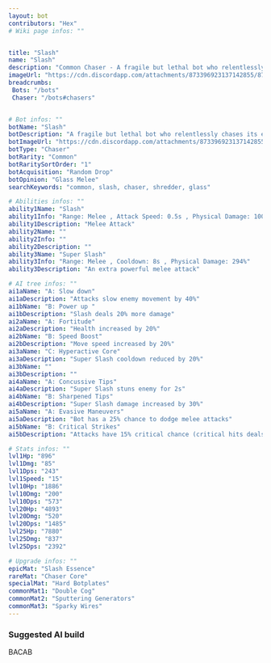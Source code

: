 ```yaml
---
layout: bot
contributors: "Hex"
# Wiki page infos: ""


title: "Slash"
name: "Slash"
description: "Common Chaser - A fragile but lethal bot who relentlessly chases its enemies. Thin skinned."
imageUrl: "https://cdn.discordapp.com/attachments/873396923137142855/873397428114575410/slasher.png"
breadcrumbs: 
 Bots: "/bots"
 Chaser: "/bots#chasers"


# Bot infos: ""
botName: "Slash"
botDescription: "A fragile but lethal bot who relentlessly chases its enemies. Thin skinned."
botImageUrl: "https://cdn.discordapp.com/attachments/873396923137142855/873397428114575410/slasher.png"
botType: "Chaser"
botRarity: "Common"
botRaritySortOrder: "1"
botAcquisition: "Random Drop"
botOpinion: "Glass Melee"
searchKeywords: "common, slash, chaser, shredder, glass"

# Abilities infos: ""
ability1Name: "Slash"
ability1Info: "Range: Melee , Attack Speed: 0.5s , Physical Damage: 100%"
ability1Description: "Melee Attack"
ability2Name: ""
ability2Info: ""
ability2Description: ""
ability3Name: "Super Slash"
ability3Info: "Range: Melee , Cooldown: 8s , Physical Damage: 294%"
ability3Description: "An extra powerful melee attack"

# AI tree infos: ""
ai1aName: "A: Slow down"
ai1aDescription: "Attacks slow enemy movement by 40%"
ai1bName: "B: Power up "
ai1bDescription: "Slash deals 20% more damage"
ai2aName: "A: Fortitude"
ai2aDescription: "Health increased by 20%"
ai2bName: "B: Speed Boost"
ai2bDescription: "Move speed increased by 20%"
ai3aName: "C: Hyperactive Core"
ai3aDescription: "Super Slash cooldown reduced by 20%"
ai3bName: ""
ai3bDescription: ""
ai4aName: "A: Concussive Tips"
ai4aDescription: "Super Slash stuns enemy for 2s"
ai4bName: "B: Sharpened Tips"
ai4bDescription: "Super Slash damage increased by 30%"
ai5aName: "A: Evasive Maneuvers"
ai5aDescription: "Bot has a 25% chance to dodge melee attacks"
ai5bName: "B: Critical Strikes"
ai5bDescription: "Attacks have 15% critical chance (critical hits deals double damage)"

# Stats infos: ""
lvl1Hp: "896"
lvl1Dmg: "85"
lvl1Dps: "243"
lvl1Speed: "15"
lvl10Hp: "1886"
lvl10Dmg: "200"
lvl10Dps: "573"
lvl20Hp: "4893"
lvl20Dmg: "520"
lvl20Dps: "1485"
lvl25Hp: "7880"
lvl25Dmg: "837"
lvl25Dps: "2392"

# Upgrade infos: ""
epicMat: "Slash Essence"
rareMat: "Chaser Core"
specialMat: "Hard Botplates"
commonMat1: "Double Cog"
commonMat2: "Sputtering Generators"
commonMat3: "Sparky Wires"
---
```


### Suggested AI build
BACAB

